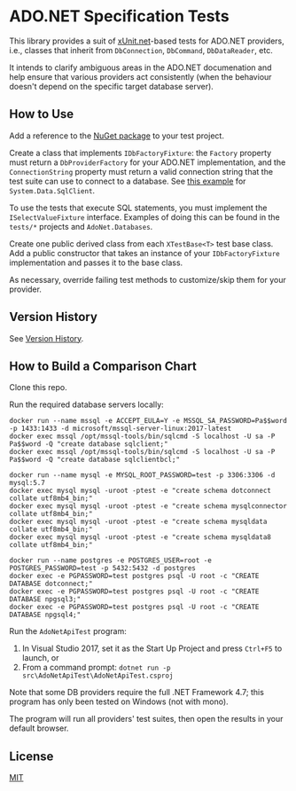 # ADO.NET Specification Tests

This library provides a suit of [xUnit.net](https://xunit.github.io/)-based tests for ADO.NET providers, i.e.,
classes that inherit from `DbConnection`, `DbCommand`, `DbDataReader`, etc.

It intends to clarify ambiguous areas in the ADO.NET documenation and help ensure that various providers act
consistently (when the behaviour doesn't depend on the specific target database server).

## How to Use

Add a reference to the [NuGet package](https://www.nuget.org/packages/AdoNet.Specification.Tests) to your test project.

Create a class that implements `IDbFactoryFixture`: the
`Factory` property must return a `DbProviderFactory` for your ADO.NET implementation,
and the `ConnectionString` property must return a valid connection string that the test
suite can use to connect to a database. See
[this example](https://github.com/mysql-net/AdoNetApiTest/blob/master/tests/SqlClient.Tests/SqlClientDbFactoryFixture.cs) for
`System.Data.SqlClient`.

To use the tests that execute SQL statements, you must implement the `ISelectValueFixture`
interface. Examples of doing this can be found in the `tests/*` projects and `AdoNet.Databases`.

Create one public derived class from each `XTestBase<T>` test base class. Add a public
constructor that takes an instance of your `IDbFactoryFixture` implementation and passes it
to the base class.

As necessary, override failing test methods to customize/skip them for your provider.

## Version History

See [Version History](VersionHistory.md).

## How to Build a Comparison Chart

Clone this repo.

Run the required database servers locally:

```
docker run --name mssql -e ACCEPT_EULA=Y -e MSSQL_SA_PASSWORD=Pa$$word -p 1433:1433 -d microsoft/mssql-server-linux:2017-latest
docker exec mssql /opt/mssql-tools/bin/sqlcmd -S localhost -U sa -P Pa$$word -Q "create database sqlclient;"
docker exec mssql /opt/mssql-tools/bin/sqlcmd -S localhost -U sa -P Pa$$word -Q "create database sqlclientbcl;"

docker run --name mysql -e MYSQL_ROOT_PASSWORD=test -p 3306:3306 -d mysql:5.7
docker exec mysql mysql -uroot -ptest -e "create schema dotconnect collate utf8mb4_bin;"
docker exec mysql mysql -uroot -ptest -e "create schema mysqlconnector collate utf8mb4_bin;"
docker exec mysql mysql -uroot -ptest -e "create schema mysqldata collate utf8mb4_bin;"
docker exec mysql mysql -uroot -ptest -e "create schema mysqldata8 collate utf8mb4_bin;"

docker run --name postgres -e POSTGRES_USER=root -e POSTGRES_PASSWORD=test -p 5432:5432 -d postgres
docker exec -e PGPASSWORD=test postgres psql -U root -c "CREATE DATABASE dotconnect;"
docker exec -e PGPASSWORD=test postgres psql -U root -c "CREATE DATABASE npgsql3;"
docker exec -e PGPASSWORD=test postgres psql -U root -c "CREATE DATABASE npgsql4;"
```

Run the `AdoNetApiTest` program:

1. In Visual Studio 2017, set it as the Start Up Project and press `Ctrl+F5` to launch, or
2. From a command prompt: `dotnet run -p src\AdoNetApiTest\AdoNetApiTest.csproj`

Note that some DB providers require the full .NET Framework 4.7; this program has only been tested on Windows (not with mono).

The program will run all providers' test suites, then open the results in your default browser.

## License

[MIT](LICENSE)
